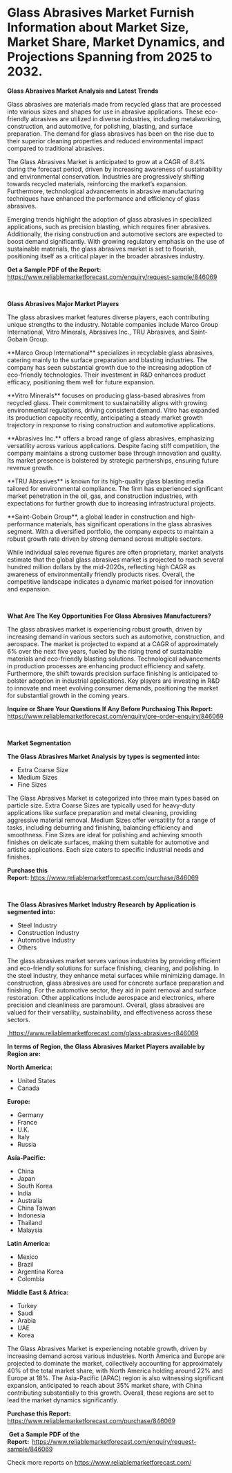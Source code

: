 <p><h1>Glass Abrasives Market Furnish Information about Market Size, Market Share, Market Dynamics, and Projections Spanning from 2025 to 2032.</h1></p><p><strong>Glass Abrasives Market Analysis and Latest Trends</strong></p>
<p><p>Glass abrasives are materials made from recycled glass that are processed into various sizes and shapes for use in abrasive applications. These eco-friendly abrasives are utilized in diverse industries, including metalworking, construction, and automotive, for polishing, blasting, and surface preparation. The demand for glass abrasives has been on the rise due to their superior cleaning properties and reduced environmental impact compared to traditional abrasives.</p><p>The Glass Abrasives Market is anticipated to grow at a CAGR of 8.4% during the forecast period, driven by increasing awareness of sustainability and environmental conservation. Industries are progressively shifting towards recycled materials, reinforcing the market’s expansion. Furthermore, technological advancements in abrasive manufacturing techniques have enhanced the performance and efficiency of glass abrasives. </p><p>Emerging trends highlight the adoption of glass abrasives in specialized applications, such as precision blasting, which requires finer abrasives. Additionally, the rising construction and automotive sectors are expected to boost demand significantly. With growing regulatory emphasis on the use of sustainable materials, the glass abrasives market is set to flourish, positioning itself as a critical player in the broader abrasives industry.</p></p>
<p><strong>Get a Sample PDF of the Report:&nbsp;</strong> <a href="https://www.reliablemarketforecast.com/enquiry/request-sample/846069?utm_campaign=2314&utm_medium=2&utm_source=Github&utm_content=ia&utm_term=01042025&utm_id=glass-abrasives">https://www.reliablemarketforecast.com/enquiry/request-sample/846069</a></p>
<p>&nbsp;</p>
<p><strong>Glass Abrasives Major Market Players</strong></p>
<p><p>The glass abrasives market features diverse players, each contributing unique strengths to the industry. Notable companies include Marco Group International, Vitro Minerals, Abrasives Inc., TRU Abrasives, and Saint-Gobain Group.</p><p>**Marco Group International** specializes in recyclable glass abrasives, catering mainly to the surface preparation and blasting industries. The company has seen substantial growth due to the increasing adoption of eco-friendly technologies. Their investment in R&D enhances product efficacy, positioning them well for future expansion.</p><p>**Vitro Minerals** focuses on producing glass-based abrasives from recycled glass. Their commitment to sustainability aligns with growing environmental regulations, driving consistent demand. Vitro has expanded its production capacity recently, anticipating a steady market growth trajectory in response to rising construction and automotive applications.</p><p>**Abrasives Inc.** offers a broad range of glass abrasives, emphasizing versatility across various applications. Despite facing stiff competition, the company maintains a strong customer base through innovation and quality. Its market presence is bolstered by strategic partnerships, ensuring future revenue growth.</p><p>**TRU Abrasives** is known for its high-quality glass blasting media tailored for environmental compliance. The firm has experienced significant market penetration in the oil, gas, and construction industries, with expectations for further growth due to increasing infrastructural projects.</p><p>**Saint-Gobain Group**, a global leader in construction and high-performance materials, has significant operations in the glass abrasives segment. With a diversified portfolio, the company expects to maintain a robust growth rate driven by strong demand across multiple sectors.</p><p>While individual sales revenue figures are often proprietary, market analysts estimate that the global glass abrasives market is projected to reach several hundred million dollars by the mid-2020s, reflecting high CAGR as awareness of environmentally friendly products rises. Overall, the competitive landscape indicates a dynamic market poised for innovation and expansion.</p></p>
<p>&nbsp;</p>
<p><strong>What Are The Key Opportunities For Glass Abrasives Manufacturers?</strong></p>
<p><p>The glass abrasives market is experiencing robust growth, driven by increasing demand in various sectors such as automotive, construction, and aerospace. The market is projected to expand at a CAGR of approximately 6% over the next five years, fueled by the rising trend of sustainable materials and eco-friendly blasting solutions. Technological advancements in production processes are enhancing product efficiency and safety. Furthermore, the shift towards precision surface finishing is anticipated to bolster adoption in industrial applications. Key players are investing in R&D to innovate and meet evolving consumer demands, positioning the market for substantial growth in the coming years.</p></p>
<p><strong>Inquire or Share Your Questions If Any Before Purchasing This Report:</strong> <a href="https://www.reliablemarketforecast.com/enquiry/pre-order-enquiry/846069?utm_campaign=2314&utm_medium=2&utm_source=Github&utm_content=ia&utm_term=01042025&utm_id=glass-abrasives">https://www.reliablemarketforecast.com/enquiry/pre-order-enquiry/846069</a></p>
<p>&nbsp;</p>
<p><strong>Market Segmentation</strong></p>
<p><strong>The Glass Abrasives Market Analysis by types is segmented into:</strong></p>
<p><ul><li>Extra Coarse Size</li><li>Medium Sizes</li><li>Fine Sizes</li></ul></p>
<p><p>The Glass Abrasives Market is categorized into three main types based on particle size. Extra Coarse Sizes are typically used for heavy-duty applications like surface preparation and metal cleaning, providing aggressive material removal. Medium Sizes offer versatility for a range of tasks, including deburring and finishing, balancing efficiency and smoothness. Fine Sizes are ideal for polishing and achieving smooth finishes on delicate surfaces, making them suitable for automotive and artistic applications. Each size caters to specific industrial needs and finishes.</p></p>
<p><strong>Purchase this Report:&nbsp;</strong><a href="https://www.reliablemarketforecast.com/purchase/846069?utm_campaign=2314&utm_medium=2&utm_source=Github&utm_content=ia&utm_term=01042025&utm_id=glass-abrasives">https://www.reliablemarketforecast.com/purchase/846069</a></p>
<p>&nbsp;</p>
<p><strong>The Glass Abrasives Market Industry Research by Application is segmented into:</strong></p>
<p><ul><li>Steel Industry</li><li>Construction Industry</li><li>Automotive Industry</li><li>Others</li></ul></p>
<p><p>The glass abrasives market serves various industries by providing efficient and eco-friendly solutions for surface finishing, cleaning, and polishing. In the steel industry, they enhance metal surfaces while minimizing damage. In construction, glass abrasives are used for concrete surface preparation and finishing. For the automotive sector, they aid in paint removal and surface restoration. Other applications include aerospace and electronics, where precision and cleanliness are paramount. Overall, glass abrasives are valued for their versatility, sustainability, and effectiveness across these sectors.</p></p>
<p><a href="https://www.reliablemarketforecast.com/glass-abrasives-r846069?utm_campaign=2314&utm_medium=2&utm_source=Github&utm_content=ia&utm_term=01042025&utm_id=glass-abrasives">&nbsp;https://www.reliablemarketforecast.com/glass-abrasives-r846069</a></p>
<p><strong>In terms of Region, the Glass Abrasives Market Players available by Region are:</strong></p>
<p>
    <p> <strong> North America: </strong>
        <ul>
            <li>United States</li>
            <li>Canada</li>
        </ul>
        </p> 
    <p> <strong> Europe: </strong>
        <ul>
            <li>Germany</li>
            <li>France</li>
            <li>U.K.</li>
            <li>Italy</li>
            <li>Russia</li>
        </ul>
        </p> 
    <p> <strong> Asia-Pacific: </strong>
        <ul>
            <li>China</li>
            <li>Japan</li>
            <li>South Korea</li>
            <li>India</li>
            <li>Australia</li>
            <li>China Taiwan</li>
            <li>Indonesia</li>
            <li>Thailand</li>
            <li>Malaysia</li>
        </ul>
        </p> 
    <p> <strong> Latin America: </strong>
        <ul>
            <li>Mexico</li>
            <li>Brazil</li>
            <li>Argentina Korea</li>
            <li>Colombia</li>
        </ul>
        </p> 
    <p> <strong> Middle East & Africa: </strong>
        <ul>
            <li>Turkey</li>
            <li>Saudi</li>
            <li>Arabia</li>
            <li>UAE</li>
            <li>Korea</li>
        </ul>
    </p>
    </p>
<p><p>The Glass Abrasives Market is experiencing notable growth, driven by increasing demand across various industries. North America and Europe are projected to dominate the market, collectively accounting for approximately 40% of the total market share, with North America holding around 22% and Europe at 18%. The Asia-Pacific (APAC) region is also witnessing significant expansion, anticipated to reach about 35% market share, with China contributing substantially to this growth. Overall, these regions are set to lead the market dynamics significantly.</p></p>
<p><strong>Purchase this Report: </strong><a href="https://www.reliablemarketforecast.com/purchase/846069?utm_campaign=2314&utm_medium=2&utm_source=Github&utm_content=ia&utm_term=01042025&utm_id=glass-abrasives">https://www.reliablemarketforecast.com/purchase/846069</a></p>
<p>&nbsp;<strong>Get a Sample PDF of the Report:&nbsp;&nbsp;</strong><a href="https://www.reliablemarketforecast.com/enquiry/request-sample/846069?utm_campaign=2314&utm_medium=2&utm_source=Github&utm_content=ia&utm_term=01042025&utm_id=glass-abrasives">https://www.reliablemarketforecast.com/enquiry/request-sample/846069</a></p>
<p><strong></strong></p>
<p>Check more reports on <a href="https://www.reliablemarketforecast.com/?utm_campaign=2314&utm_medium=2&utm_source=Github&utm_content=ia&utm_term=01042025&utm_id=glass-abrasives">https://www.reliablemarketforecast.com/</a></p>